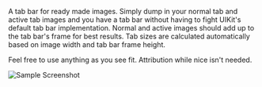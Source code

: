 A tab bar for ready made images. Simply dump in your normal tab and active tab images and you have a tab bar without having to fight UIKit's default tab bar implementation. Normal and active images should add up to the tab bar's frame for best results. Tab sizes are calculated automatically based on image width and tab bar frame height. 

Feel free to use anything as you see fit. Attribution while nice isn't needed. 

![Sample Screenshot](https://raw.github.com/parabolicriver/ios-tab-bar/master/screenshot.png "iPad Simulator with sample iPad and iPhone tab bar")